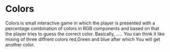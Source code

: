 # Colors

Colors is small interactive game in which the player is presented with a percentage
combination of colors in RGB components and based on that the player tries to guess
the correct color.
Basically, .....
          You can think it like  mixing of three diffrent colors red,Green and blue after which You will get another color.
